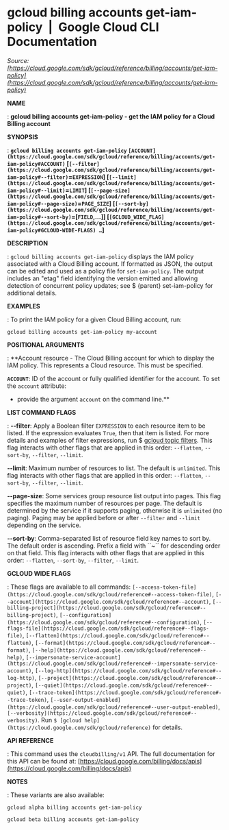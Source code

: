 # gcloud billing accounts get-iam-policy  |  Google Cloud CLI Documentation

*Source: [https://cloud.google.com/sdk/gcloud/reference/billing/accounts/get-iam-policy](https://cloud.google.com/sdk/gcloud/reference/billing/accounts/get-iam-policy)*

**NAME**

: **gcloud billing accounts get-iam-policy - get the IAM policy for a Cloud Billing account**

**SYNOPSIS**

: **`gcloud billing accounts get-iam-policy` `[ACCOUNT](https://cloud.google.com/sdk/gcloud/reference/billing/accounts/get-iam-policy#ACCOUNT)` [`[--filter](https://cloud.google.com/sdk/gcloud/reference/billing/accounts/get-iam-policy#--filter)`=`EXPRESSION`] [`[--limit](https://cloud.google.com/sdk/gcloud/reference/billing/accounts/get-iam-policy#--limit)`=`LIMIT`] [`[--page-size](https://cloud.google.com/sdk/gcloud/reference/billing/accounts/get-iam-policy#--page-size)`=`PAGE_SIZE`] [`[--sort-by](https://cloud.google.com/sdk/gcloud/reference/billing/accounts/get-iam-policy#--sort-by)`=[`FIELD`,…]] [`[GCLOUD_WIDE_FLAG](https://cloud.google.com/sdk/gcloud/reference/billing/accounts/get-iam-policy#GCLOUD-WIDE-FLAGS) …`]**

**DESCRIPTION**

: `gcloud billing accounts get-iam-policy` displays the IAM policy
associated with a Cloud Billing account. If formatted as JSON, the output can be
edited and used as a policy file for `set-iam-policy`. The output
includes an "etag" field identifying the version emitted and allowing detection
of concurrent policy updates; see $ {parent} set-iam-policy for additional
details.

**EXAMPLES**

: To print the IAM policy for a given Cloud Billing account, run:

```
gcloud billing accounts get-iam-policy my-account
```

**POSITIONAL ARGUMENTS**

: **Account resource - The Cloud Billing account for which to display the IAM
policy. This represents a Cloud resource.
This must be specified.

**`ACCOUNT`**:
ID of the account or fully qualified identifier for the account.
To set the `account` attribute:

- provide the argument `account` on the command line.**

**LIST COMMAND FLAGS**

: **--filter**:
Apply a Boolean filter `EXPRESSION` to each resource item
to be listed. If the expression evaluates `True`, then that item is
listed. For more details and examples of filter expressions, run $ [gcloud topic filters](https://cloud.google.com/sdk/gcloud/reference/topic/filters). This flag
interacts with other flags that are applied in this order:
`--flatten`, `--sort-by`, `--filter`,
`--limit`.

**--limit**:
Maximum number of resources to list. The default is `unlimited`. This
flag interacts with other flags that are applied in this order:
`--flatten`, `--sort-by`, `--filter`,
`--limit`.

**--page-size**:
Some services group resource list output into pages. This flag specifies the
maximum number of resources per page. The default is determined by the service
if it supports paging, otherwise it is `unlimited` (no paging).
Paging may be applied before or after `--filter` and
`--limit` depending on the service.

**--sort-by**:
Comma-separated list of resource field key names to sort by. The default order
is ascending. Prefix a field with ``~´´ for descending order on that
field. This flag interacts with other flags that are applied in this order:
`--flatten`, `--sort-by`, `--filter`,
`--limit`.

**GCLOUD WIDE FLAGS**

: These flags are available to all commands: `[--access-token-file](https://cloud.google.com/sdk/gcloud/reference#--access-token-file)`,
`[--account](https://cloud.google.com/sdk/gcloud/reference#--account)`, `[--billing-project](https://cloud.google.com/sdk/gcloud/reference#--billing-project)`,
`[--configuration](https://cloud.google.com/sdk/gcloud/reference#--configuration)`,
`[--flags-file](https://cloud.google.com/sdk/gcloud/reference#--flags-file)`,
`[--flatten](https://cloud.google.com/sdk/gcloud/reference#--flatten)`, `[--format](https://cloud.google.com/sdk/gcloud/reference#--format)`, `[--help](https://cloud.google.com/sdk/gcloud/reference#--help)`, `[--impersonate-service-account](https://cloud.google.com/sdk/gcloud/reference#--impersonate-service-account)`,
`[--log-http](https://cloud.google.com/sdk/gcloud/reference#--log-http)`,
`[--project](https://cloud.google.com/sdk/gcloud/reference#--project)`, `[--quiet](https://cloud.google.com/sdk/gcloud/reference#--quiet)`, `[--trace-token](https://cloud.google.com/sdk/gcloud/reference#--trace-token)`, `[--user-output-enabled](https://cloud.google.com/sdk/gcloud/reference#--user-output-enabled)`,
`[--verbosity](https://cloud.google.com/sdk/gcloud/reference#--verbosity)`.
Run `$ [gcloud help](https://cloud.google.com/sdk/gcloud/reference)` for details.

**API REFERENCE**

: This command uses the `cloudbilling/v1` API. The full documentation
for this API can be found at: [https://cloud.google.com/billing/docs/apis](https://cloud.google.com/billing/docs/apis)

**NOTES**

: These variants are also available:

```
gcloud alpha billing accounts get-iam-policy
```

```
gcloud beta billing accounts get-iam-policy
```